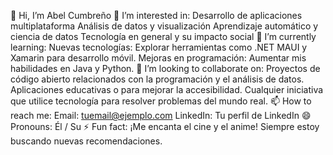 👋 Hi, I’m Abel Cumbreño
👀 I’m interested in:
Desarrollo de aplicaciones multiplataforma
Análisis de datos y visualización
Aprendizaje automático y ciencia de datos
Tecnología en general y su impacto social
🌱 I’m currently learning:
Nuevas tecnologías: Explorar herramientas como .NET MAUI y Xamarin para desarrollo móvil.
Mejoras en programación: Aumentar mis habilidades en Java y Python.
💞️ I’m looking to collaborate on:
Proyectos de código abierto relacionados con la programación y el análisis de datos.
Aplicaciones educativas o para mejorar la accesibilidad.
Cualquier iniciativa que utilice tecnología para resolver problemas del mundo real.
📫 How to reach me:
Email: tuemail@ejemplo.com
LinkedIn: Tu perfil de LinkedIn
😄 Pronouns:
Él / Su
⚡ Fun fact:
¡Me encanta el cine y el anime! Siempre estoy buscando nuevas recomendaciones.
